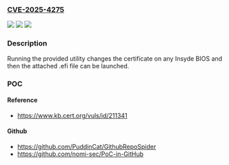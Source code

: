 ### [CVE-2025-4275](https://cve.mitre.org/cgi-bin/cvename.cgi?name=CVE-2025-4275)
![](https://img.shields.io/static/v1?label=Product&message=InsydeH2O&color=blue)
![](https://img.shields.io/static/v1?label=Version&message=Kernel%205.2~5.7%20&color=brightgreen)
![](https://img.shields.io/static/v1?label=Vulnerability&message=cwe-284%3A%20Improper%20Access%20Control&color=brightgreen)

### Description

Running the provided utility changes the certificate on any Insyde BIOS and then the attached .efi file can be launched.

### POC

#### Reference
- https://www.kb.cert.org/vuls/id/211341

#### Github
- https://github.com/PuddinCat/GithubRepoSpider
- https://github.com/nomi-sec/PoC-in-GitHub

